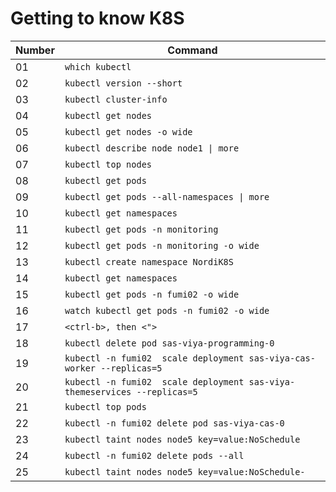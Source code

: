 # Getting to know K8S

| Number | Command |
|----|------------------------|
| 01 | `which kubectl`          |
| 02 | `kubectl version --short` |
| 03 | `kubectl cluster-info` |
| 04 | `kubectl get nodes` |
| 05 | `kubectl get nodes -o wide` |
| 06 | `kubectl describe node node1 \| more` |
| 07 | `kubectl top nodes` |
| 08 | `kubectl get pods` |
| 09 | `kubectl get pods --all-namespaces \| more` |
| 10 | `kubectl get namespaces` |
| 11 | `kubectl get pods -n monitoring` |
| 12 | `kubectl get pods -n monitoring -o wide` |
| 13 | `kubectl create namespace NordiK8S` |
| 14 | `kubectl get namespaces` |
| 15 | `kubectl get pods -n fumi02 -o wide` |
| 16 | `watch kubectl get pods -n fumi02 -o wide` |
| 17 | `<ctrl-b>, then <">` |
| 18 | `kubectl delete pod sas-viya-programming-0` |
| 19 | `kubectl -n fumi02  scale deployment sas-viya-cas-worker --replicas=5` |
| 20 | `kubectl -n fumi02  scale deployment sas-viya-themeservices --replicas=5` |
| 21 | `kubectl top pods` |
| 22 | `kubectl -n fumi02 delete pod sas-viya-cas-0` |
| 23 | `kubectl taint nodes node5 key=value:NoSchedule` |
| 24 | `kubectl -n fumi02 delete pods --all` |
| 25 | `kubectl taint nodes node5 key=value:NoSchedule-` |
